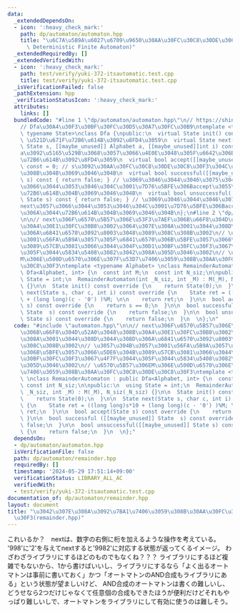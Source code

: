 ```yaml
---
data:
  _extendedDependsOn:
  - icon: ':heavy_check_mark:'
    path: dp/automaton/automaton.hpp
    title: "\u6C7A\u5B9A\u6027\u6709\u9650\u30AA\u30FC\u30C8\u30DE\u30C8\u30F3(DFA,\
      \ Deterministic Finite Automaton)"
  _extendedRequiredBy: []
  _extendedVerifiedWith:
  - icon: ':heavy_check_mark:'
    path: test/verify/yuki-372-itsautomatic.test.cpp
    title: test/verify/yuki-372-itsautomatic.test.cpp
  _isVerificationFailed: false
  _pathExtension: hpp
  _verificationStatusIcon: ':heavy_check_mark:'
  attributes:
    links: []
  bundledCode: "#line 1 \"dp/automaton/automaton.hpp\"\n// https://shino16.github.io/blog/post/algo/%E3%82%AA%E3%83%BC%E3%83%88%E3%83%9E%E3%83%88%E3%83%B3/\n\
    // Dfa\u30A4\u30F3\u30BF\u30FC\u30D5\u30A7\u30FC\u30B9\ntemplate <typename Alphabet,\
    \ typename State>\nclass Dfa {\npublic:\n  virtual State init() const = 0; //\
    \ \u521D\u671F\u72B6\u614B\u3092\u8FD4\u3059\n  virtual State next([[maybe_unused]]\
    \ State s, [[maybe_unused]] Alphabet a, [[maybe_unused]]int i) const = 0; // s\u306B\
    a\u3092\u5165\u529B\u3068\u3057\u3066\u4E0E\u3048\u305F\u6642\u306E\u6B21\u306E\
    \u72B6\u614B\u3092\u8FD4\u3059\n  virtual bool accept([[maybe_unused]] State s)\
    \ const = 0; // s\u3092\u30AA\u30FC\u30C8\u30DE\u30C8\u30F3\u304C\u53D7\u7406\u3059\
    \u308B\u304B\u3069\u3046\u304B\n  virtual bool successful([[maybe_unused]] State\
    \ s) const { return false; } // \u3069\u3046\u3044\u3046\u3075\u3046\u306Bnext\u3057\
    \u3066\u3044\u3053\u3046\u304C\u3001\u7D76\u5BFE\u306Baccept\u3055\u308C\u308B\
    \u72B6\u614B\u304B\u3069\u3046\u304B\n  virtual bool unsuccessful([[maybe_unused]]\
    \ State s) const { return false; } // \u3069\u3046\u3044\u3046\u3075\u3046\u306B\
    next\u3057\u3066\u3044\u3053\u3046\u304C\u3001\u7D76\u5BFE\u306Baccpet\u3055\u308C\
    \u306A\u3044\u72B6\u614B\u304B\u3069\u3046\u304B\n};\n#line 2 \"dp/automaton/remainder.hpp\"\
    \n\n// next\u306F\u6570\u5B57\u306E\u53F3\u7AEF\u306B\u66F8\u304D\u52A0\u3048\u308B\
    \u30A4\u30E1\u30FC\u30B8\u3002\u3064\u307E\u308A\u3001\u3044\u308D\u3044\u308D\
    \u306A\u6841\u6570\u3092\u8003\u3048\u3089\u308C\u308B\u3002\n// \u3057\u304B\u3057\
    \u3001\u56FA\u5B9A\u3057\u305F\u6841\u6570\u306B\u5BFE\u3057\u3066\u5DE6\u304B\
    \u3089\u57CB\u3081\u3066\u3044\u304F\u30D1\u30BF\u30FC\u30F3\u3067\u4F7F\u3044\
    \u305F\u3044\u5834\u5408\u3082\u3042\u308A\u305D\u3046\u3002\n// \u6570\u5B57\u306E\
    M\u306E\u500D\u6570\u306E\u307F\u53D7\u7406\u3059\u308B\u30AA\u30FC\u30C8\u30DE\
    \u30C8\u30F3\ntemplate <typename Alphabet> \nclass RemainderAutomaton : public\
    \ Dfa<Alphabet, int> {\n  const int M;\n  const int N_siz;\n\npublic:\n  using\
    \ State = int;\n  RemainderAutomaton(int _N_siz, int _M) : M(_M), N_siz(_N_siz)\
    \ {}\n\n  State init() const override {\n    return State(0);\n  }\n\n  State\
    \ next(State s, char c, int i) const override {\n    State ret = ((long long)s*10\
    \ + (long long)(c - '0') )%M; \n\n    return ret;\n  }\n\n  bool accept(State\
    \ s) const override {\n    return s == 0;\n  }\n\n  bool successful ([[maybe_unused]]\
    \ State  s) const override {\n    return false;\n  }\n\n  bool unsuccessful([[maybe_unused]]\
    \ State s) const override {\n    return false;\n  }\n  \n};\n"
  code: "#include \"automaton.hpp\"\n\n// next\u306F\u6570\u5B57\u306E\u53F3\u7AEF\
    \u306B\u66F8\u304D\u52A0\u3048\u308B\u30A4\u30E1\u30FC\u30B8\u3002\u3064\u307E\
    \u308A\u3001\u3044\u308D\u3044\u308D\u306A\u6841\u6570\u3092\u8003\u3048\u3089\
    \u308C\u308B\u3002\n// \u3057\u304B\u3057\u3001\u56FA\u5B9A\u3057\u305F\u6841\u6570\
    \u306B\u5BFE\u3057\u3066\u5DE6\u304B\u3089\u57CB\u3081\u3066\u3044\u304F\u30D1\
    \u30BF\u30FC\u30F3\u3067\u4F7F\u3044\u305F\u3044\u5834\u5408\u3082\u3042\u308A\
    \u305D\u3046\u3002\n// \u6570\u5B57\u306EM\u306E\u500D\u6570\u306E\u307F\u53D7\
    \u7406\u3059\u308B\u30AA\u30FC\u30C8\u30DE\u30C8\u30F3\ntemplate <typename Alphabet>\
    \ \nclass RemainderAutomaton : public Dfa<Alphabet, int> {\n  const int M;\n \
    \ const int N_siz;\n\npublic:\n  using State = int;\n  RemainderAutomaton(int\
    \ _N_siz, int _M) : M(_M), N_siz(_N_siz) {}\n\n  State init() const override {\n\
    \    return State(0);\n  }\n\n  State next(State s, char c, int i) const override\
    \ {\n    State ret = ((long long)s*10 + (long long)(c - '0') )%M; \n\n    return\
    \ ret;\n  }\n\n  bool accept(State s) const override {\n    return s == 0;\n \
    \ }\n\n  bool successful ([[maybe_unused]] State  s) const override {\n    return\
    \ false;\n  }\n\n  bool unsuccessful([[maybe_unused]] State s) const override\
    \ {\n    return false;\n  }\n  \n};"
  dependsOn:
  - dp/automaton/automaton.hpp
  isVerificationFile: false
  path: dp/automaton/remainder.hpp
  requiredBy: []
  timestamp: '2024-05-29 17:51:14+09:00'
  verificationStatus: LIBRARY_ALL_AC
  verifiedWith:
  - test/verify/yuki-372-itsautomatic.test.cpp
documentation_of: dp/automaton/remainder.hpp
layout: document
title: "\u3042\u307E\u308A\u3092\u7BA1\u7406\u3059\u308B\u30AA\u30FC\u30C8\u30DE\u30C8\
  \u30F3(remainder.hpp)"
---
```


これいるか？　nextは、数字の右側に桁を加えるような操作を考えている。 '998'に'2'を与えてnextすると'9982'に対応する状態が返ってくるイメージ。
わざわざライブラリにするほどのものでもなくね？？？
ライブラリにするほど複雑でもないから、1から書けばいいし、ライブラリにするなら「よく出るオートマトンは事前に書いておく」かつ「オートマトンのAND合成もライブラリにある」という状態が望ましいけど、
AND合成のオートマトンは書くの難しいし、どうせなら2つだけじゃなくて任意個の合成もできたほうが便利だけどそれもやっぱり難しいしで、オートマトンをライブラリにして有効に使うのは難しそう。